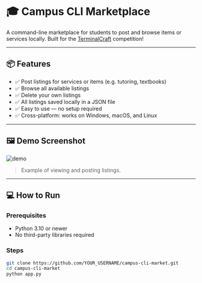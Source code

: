 # 🎓 Campus CLI Marketplace

A command-line marketplace for students to post and browse items or services locally. Built for the [TerminalCraft](https://hackclub.com/terminalcraft/) competition!

---

## 📦 Features

- ✅ Post listings for services or items (e.g. tutoring, textbooks)
- ✅ Browse all available listings
- ✅ Delete your own listings
- ✅ All listings saved locally in a JSON file
- ✅ Easy to use — no setup required
- ✅ Cross-platform: works on Windows, macOS, and Linux

---

## 🖼️ Demo Screenshot

![demo]([https://i.imgur.com/your_demo_img.png](https://imgur.com/a/sJ1VzKh))  
> Example of viewing and posting listings.

---

## 💻 How to Run

### Prerequisites

- Python 3.10 or newer  
- No third-party libraries required

### Steps

```bash
git clone https://github.com/YOUR_USERNAME/campus-cli-market.git
cd campus-cli-market
python app.py
